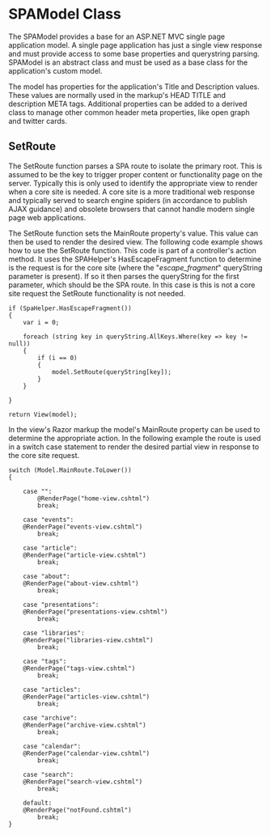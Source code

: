 # SPAModel Class

The SPAModel provides a base for an ASP.NET MVC single page application model. A single page application has just a single view response and must provide access to some base properties and querystring parsing. SPAModel is an abstract class and must be used as a base class for the application's custom model.

The model has properties for the application's Title and Description values. These values are normally used in the markup's HEAD TITLE and description META tags. Additional properties can be added to a derived class to manage other common header meta properties, like open graph and twitter cards.

## SetRoute

The SetRoute function parses a SPA route to isolate the primary root. This is assumed to be the key to trigger proper content or functionality page on the server. Typically this is only used to identify the appropriate view to render when a core site is needed. A core site is a more traditional web response and typically served to search engine spiders (in accordance to publish AJAX guidance) and obsolete browsers that cannot handle modern single page web applications. 

The SetRoute function sets the MainRoute property's value. This value can then be used to render the desired view. The following code example shows how to use the SetRoute function. This code is part of a controller's action method. It uses the SPAHelper's HasEscapeFragment function to determine is the request is for the core site (where the "_escape_fragment_" queryString parameter is present). If so it then parses the queryString for the first parameter, which should be the SPA route. In this case is this is not a core site request the SetRoute functionality is not needed.

    if (SpaHelper.HasEscapeFragment())
    {
        var i = 0;
    
        foreach (string key in queryString.AllKeys.Where(key => key != null))
        {
            if (i == 0)
            {
                model.SetRoute(queryString[key]);
            }
        }
    
    }
    
    return View(model);

In the view's Razor markup the model's MainRoute property can be used to determine the appropriate action. In the following example the route is used in a switch case statement to render the desired partial view in response to the core site request.

    switch (Model.MainRoute.ToLower())
    {
    
        case "":
            @RenderPage("home-view.cshtml")
            break;
    
        case "events":
        @RenderPage("events-view.cshtml")
            break;
    
        case "article":
        @RenderPage("article-view.cshtml")
            break;
    
        case "about":
        @RenderPage("about-view.cshtml")
            break;
    
        case "presentations":
        @RenderPage("presentations-view.cshtml")
            break;
    
        case "libraries":
        @RenderPage("libraries-view.cshtml")
            break;
    
        case "tags":
        @RenderPage("tags-view.cshtml")
            break;
    
        case "articles":
        @RenderPage("articles-view.cshtml")
            break;
    
        case "archive":
        @RenderPage("archive-view.cshtml")
            break;
    
        case "calendar":
        @RenderPage("calendar-view.cshtml")
            break;
    
        case "search":
        @RenderPage("search-view.cshtml")
            break;
    
        default:
        @RenderPage("notFound.cshtml")
            break;
    }


